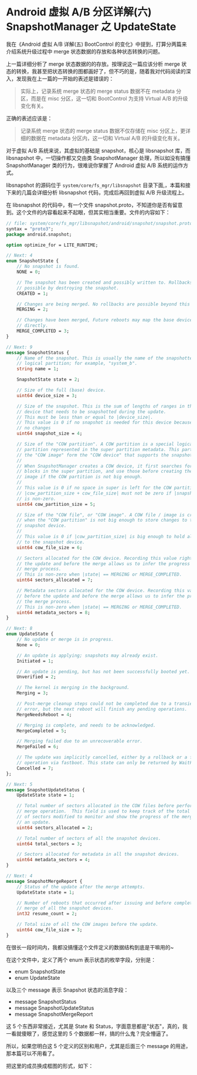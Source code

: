 # Android 虚拟 A/B 分区详解(六) SnapshotManager 之 UpdateState



我在《Android 虚拟 A/B 详解(五) BootControl 的变化》中提到，打算分两篇来介绍系统升级过程中 merge 状态数据的存放和各种状态转换的问题。

上一篇详细分析了 merge 状态数据的的存放。按理说这一篇应该分析 merge 状态的转换，我甚至把状态转换的图都画好了，但不巧的是，随着我对代码阅读的深入，发现我在上一篇的一开始的表述是错误的：

> 实际上，记录系统 merge 状态的 merge status 数据不在 metadata 分区，而是在 misc 分区，这一切和 BootControl 为支持 Virtual A/B 的升级变化有关。

正确的表述应该是：

> 记录系统 merge 状态的 merge status 数据不仅存储在 misc 分区上，更详细的数据在 metadata 分区内，这一切和 Virtual A/B 的升级变化有关。



对于虚拟 A/B 系统来说，其虚拟的基础是 snapshot，核心是 libsnapshot 库，而 libsnapshot 中，一切操作都又交由类 SnapshotManager 处理，所以如没有搞懂 SnapshotManager 类的行为，很难说你掌握了 Android 虚拟 A/B 系统的运作方式。

libsnapshot 的源码位于 `system/core/fs_mgr/libsnapshot` 目录下面,，本篇和接下来的几篇会详细分析 libsnapshot 代码，完成后再回到虚拟 A/B 升级流程上。



在 libsnapshot 的代码中，有一个文件 snapshot.proto，不知道你是否有留意到。这个文件的内容看起来不起眼，但其实相当重要。文件的内容如下：

```protobuf
// file: system/core/fs_mgr/libsnapshot/android/snapshot/snapshot.proto
syntax = "proto3";
package android.snapshot;

option optimize_for = LITE_RUNTIME;

// Next: 4
enum SnapshotState {
    // No snapshot is found.
    NONE = 0;

    // The snapshot has been created and possibly written to. Rollbacks are
    // possible by destroying the snapshot.
    CREATED = 1;

    // Changes are being merged. No rollbacks are possible beyond this point.
    MERGING = 2;

    // Changes have been merged, Future reboots may map the base device
    // directly.
    MERGE_COMPLETED = 3;
}

// Next: 9
message SnapshotStatus {
    // Name of the snapshot. This is usually the name of the snapshotted
    // logical partition; for example, "system_b".
    string name = 1;

    SnapshotState state = 2;

    // Size of the full (base) device.
    uint64 device_size = 3;

    // Size of the snapshot. This is the sum of lengths of ranges in the base
    // device that needs to be snapshotted during the update.
    // This must be less than or equal to |device_size|.
    // This value is 0 if no snapshot is needed for this device because
    // no changes
    uint64 snapshot_size = 4;

    // Size of the "COW partition". A COW partition is a special logical
    // partition represented in the super partition metadata. This partition and
    // the "COW image" form the "COW device" that supports the snapshot device.
    //
    // When SnapshotManager creates a COW device, it first searches for unused
    // blocks in the super partition, and use those before creating the COW
    // image if the COW partition is not big enough.
    //
    // This value is 0 if no space in super is left for the COW partition.
    // |cow_partition_size + cow_file_size| must not be zero if |snapshot_size|
    // is non-zero.
    uint64 cow_partition_size = 5;

    // Size of the "COW file", or "COW image". A COW file / image is created
    // when the "COW partition" is not big enough to store changes to the
    // snapshot device.
    //
    // This value is 0 if |cow_partition_size| is big enough to hold all changes
    // to the snapshot device.
    uint64 cow_file_size = 6;

    // Sectors allocated for the COW device. Recording this value right after
    // the update and before the merge allows us to infer the progress of the
    // merge process.
    // This is non-zero when |state| == MERGING or MERGE_COMPLETED.
    uint64 sectors_allocated = 7;

    // Metadata sectors allocated for the COW device. Recording this value right
    // before the update and before the merge allows us to infer the progress of
    // the merge process.
    // This is non-zero when |state| == MERGING or MERGE_COMPLETED.
    uint64 metadata_sectors = 8;
}

// Next: 8
enum UpdateState {
    // No update or merge is in progress.
    None = 0;

    // An update is applying; snapshots may already exist.
    Initiated = 1;

    // An update is pending, but has not been successfully booted yet.
    Unverified = 2;

    // The kernel is merging in the background.
    Merging = 3;

    // Post-merge cleanup steps could not be completed due to a transient
    // error, but the next reboot will finish any pending operations.
    MergeNeedsReboot = 4;

    // Merging is complete, and needs to be acknowledged.
    MergeCompleted = 5;

    // Merging failed due to an unrecoverable error.
    MergeFailed = 6;

    // The update was implicitly cancelled, either by a rollback or a flash
    // operation via fastboot. This state can only be returned by WaitForMerge.
    Cancelled = 7;
};

// Next: 5
message SnapshotUpdateStatus {
    UpdateState state = 1;

    // Total number of sectors allocated in the COW files before performing the
    // merge operation.  This field is used to keep track of the total number
    // of sectors modified to monitor and show the progress of the merge during
    // an update.
    uint64 sectors_allocated = 2;

    // Total number of sectors of all the snapshot devices.
    uint64 total_sectors = 3;

    // Sectors allocated for metadata in all the snapshot devices.
    uint64 metadata_sectors = 4;
}

// Next: 4
message SnapshotMergeReport {
    // Status of the update after the merge attempts.
    UpdateState state = 1;

    // Number of reboots that occurred after issuing and before completeing the
    // merge of all the snapshot devices.
    int32 resume_count = 2;

    // Total size of all the COW images before the update.
    uint64 cow_file_size = 3;
}
```



在很长一段时间内，我都没搞懂这个文件定义的数据结构到底是干嘛用的~

在这个文件中，定义了两个 enum 表示状态的枚举字段，分别是：

- enum SnapshotState
- enum UpdateState

以及三个 message 表示 Snapshot 状态的消息字段：

- message SnapshotStatus
- message SnapshotUpdateStatus
- message SnapshotMergeReport

这 5 个东西非常接近，尤其是 State 和 Status，字面意思都是"状态"，真的，我一看就傻眼了，感觉这里的 5 个数据都一样，搞的什么鬼？完全懵逼了。

所以，如果您明白这 5 个定义的区别和用户，尤其是后面三个 message 的用途，那本篇可以不用看了。



把这里的成员换成框图的形式，如下：







